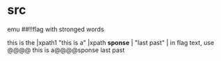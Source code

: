 # src
emu
##!!flag with stronged words 
 
this is the <element></element> |xpath1
<a>"this is a"                 |xpath 
    <b>sponse</b>              | 
        "last past"            |
</a>
in flag text, use @@@@
this is a@@@@sponse last past


